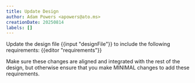 ```yaml
---
title: Update Design
author: Adam Powers <apowers@ato.ms>
creationDate: 20250814
labels: []
---
```


Update the design file {{input "designFile"}} to include the following requirements:
{{editor "requirements"}}

Make sure these changes are aligned and integrated with the rest of the design, but otherwise ensure that you make MINIMAL changes to add these requirements.

